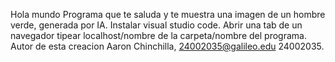 Hola mundo
Programa que te saluda y te muestra una imagen de un hombre verde, generada por IA.
Instalar visual studio code. 
Abrir una tab de un navegador tipear localhost/nombre de la carpeta/nombre del programa.
Autor de esta creacion Aaron Chinchilla, 24002035@galileo.edu 24002035.
